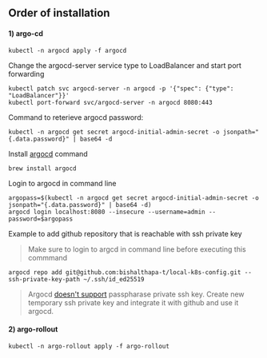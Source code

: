 ## Order of installation 

#### 1) argo-cd

```
kubectl -n argocd apply -f argocd 
```

Change the argocd-server service type to LoadBalancer and start port forwarding
```
kubectl patch svc argocd-server -n argocd -p '{"spec": {"type": "LoadBalancer"}}'
kubectl port-forward svc/argocd-server -n argocd 8080:443
```
Command to reterieve argocd password:
```
kubectl -n argocd get secret argocd-initial-admin-secret -o jsonpath="{.data.password}" | base64 -d
```

Install [argocd](https://argo-cd.readthedocs.io/en/stable/cli_installation) command
```
brew install argocd
```

Login to argocd in command line
```
argopass=$(kubectl -n argocd get secret argocd-initial-admin-secret -o jsonpath="{.data.password}" | base64 -d)
argocd login localhost:8080 --insecure --username=admin --password=$argopass
```

Example to add github repository that is reachable with ssh private key
> Make sure to login to argcd in command line before executing this commmand
```
argocd repo add git@github.com:bishalthapa-t/local-k8s-config.git --ssh-private-key-path ~/.ssh/id_ed25519
```

> Argocd [doesn't support](https://github.com/argoproj/argo-cd/issues/1894) passpharase private ssh key.  Create new temporary ssh private key and integrate it with github and use it argocd. 

#### 2) argo-rollout

```
kubectl -n argo-rollout apply -f argo-rollout
```

